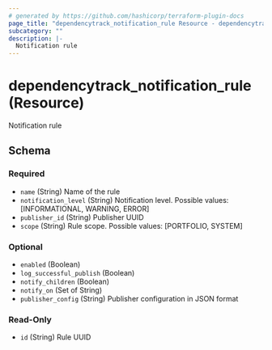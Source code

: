 ```yaml
---
# generated by https://github.com/hashicorp/terraform-plugin-docs
page_title: "dependencytrack_notification_rule Resource - dependencytrack"
subcategory: ""
description: |-
  Notification rule
---
```


# dependencytrack_notification_rule (Resource)

Notification rule



<!-- schema generated by tfplugindocs -->
## Schema

### Required

- `name` (String) Name of the rule
- `notification_level` (String) Notification level. Possible values: [INFORMATIONAL, WARNING, ERROR]
- `publisher_id` (String) Publisher UUID
- `scope` (String) Rule scope. Possible values: [PORTFOLIO, SYSTEM]

### Optional

- `enabled` (Boolean)
- `log_successful_publish` (Boolean)
- `notify_children` (Boolean)
- `notify_on` (Set of String)
- `publisher_config` (String) Publisher configuration in JSON format

### Read-Only

- `id` (String) Rule UUID

